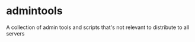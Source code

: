 # admintools
A collection of admin tools and scripts that's not relevant to distribute to all servers 
